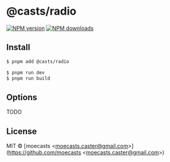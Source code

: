 # @casts/radio

[![NPM version](https://img.shields.io/npm/v/@casts/radio.svg?style=flat)](https://npmjs.org/package/@casts/radio)
[![NPM downloads](http://img.shields.io/npm/dm/@casts/radio.svg?style=flat)](https://npmjs.org/package/@casts/radio)

## Install

```bash
$ pnpm add @casts/radio
```

```bash
$ pnpm run dev
$ pnpm run build
```

## Options

TODO

## License

MIT © [moecasts &lt;moecasts.caster@gmail.com&gt;](https://github.com/moecasts &lt;moecasts.caster@gmail.com&gt;)
